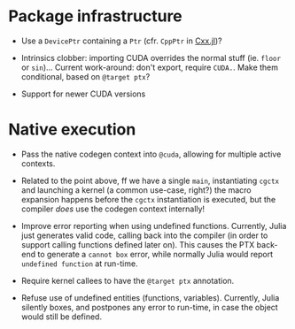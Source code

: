 # Package infrastructure

* Use a `DevicePtr` containing a `Ptr` (cfr. `CppPtr` in
  [Cxx.jl](https://github.com/Keno/Cxx.jl/blob/master/src/Cxx.jl))?

* Intrinsics clobber: importing CUDA overrides the normal stuff (ie. `floor` or
  `sin`)... Current work-around: don't export, require `CUDA.`. Make them
  conditional, based on `@target ptx`?

* Support for newer CUDA versions


# Native execution

* Pass the native codegen context into `@cuda`, allowing for multiple active
  contexts.

* Related to the point above, ff we have a single `main`, instantiating `cgctx`
  and launching a kernel (a common use-case, right?) the macro expansion happens
  before the `cgctx` instantiation is executed, but the compiler _does_ use the
  codegen context internally!

* Improve error reporting when using undefined functions. Currently, Julia just
  generates valid code, calling back into the compiler (in order to support
  calling functions defined later on). This causes the PTX back-end to generate
  a `cannot box` error, while normally Julia would report `undefined function`
  at run-time.

* Require kernel callees to have the `@target ptx` annotation.

* Refuse use of undefined entities (functions, variables). Currently, Julia
  silently boxes, and postpones any error to run-time, in case the object would
  still be defined.
